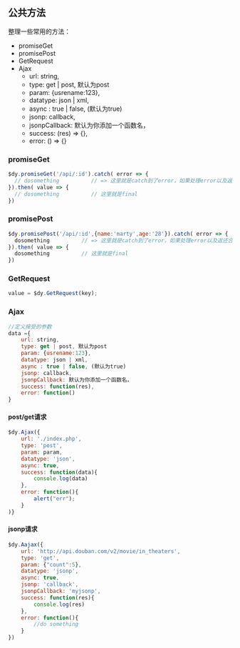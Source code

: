 ## 公共方法
	
整理一些常用的方法：
- promiseGet
- promisePost
- GetRequest
- Ajax
   - url: string,
   - type: get | post, 默认为post
   - param: {usrename:123},
   - datatype: json | xml,
   - async : true | false, (默认为true)
   - jsonp: callback,
   - jsonpCallback: 默认为你添加一个函数名，
   - success: (res) => {},
   - error: () => {}

### promiseGet

``` javascript
$dy.promiseGet('/api/:id').catch( error => {
  // dosomething          // => 这里就是catch到了error，如果处理error以及返还合适的值
}).then( value => {
  // dosomething          // 这里就是final
})
```
	   
	

### promisePost

``` javascript
$dy.promisePost('/api/:id',{name:'marty',age:'28'}).catch( error => {
  dosomething          // => 这里就是catch到了error，如果处理error以及返还合适的值
}).then( value => {
  dosomething          // 这里就是final
})
```

	

### GetRequest
   
``` javascript
value = $dy.GetRequest(key);
```

### Ajax

``` javascript
//定义接受的参数
data ={
    url: string,
    type: get | post, 默认为post
    param: {usrename:123},
    datatype: json | xml,
    async : true | false, (默认为true)
    jsonp: callback,
    jsonpCallback: 默认为你添加一个函数名，
    success: function(res),
    error: function()
}
```
	   

#### post/get请求

``` javascript
$dy.Ajax({
    url: './index.php',
    type: 'post',
    param: param,
    datatype: 'json',
    async: true,
    success: function(data){
        console.log(data)
    },
    error: function(){
        alert("err");
    }
)}
```
	   

#### jsonp请求
	
``` javascript
$dy.Aajax({
    url: 'http://api.douban.com/v2/movie/in_theaters',
    type: 'get',
    param: {"count":5},
    datatype: 'jsonp',
    async: true,
    jsonp: 'callback',
    jsonpCallback: 'myjsonp',
    success: function(res){
        console.log(res)
    },
    error: function(){
        //do something
    }
})
```
	   














